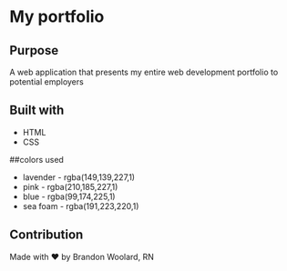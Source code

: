 # My portfolio

## Purpose
A web application that presents my entire web development portfolio to potential employers

## Built with
* HTML
* CSS

##colors used
* lavender - rgba(149,139,227,1)
* pink - rgba(210,185,227,1)
* blue - rgba(99,174,225,1)
* sea foam - rgba(191,223,220,1)

## Contribution
Made with ❤️ by Brandon Woolard, RN
